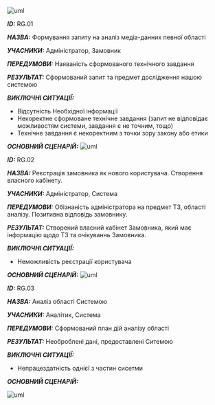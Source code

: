 ![uml](http://www.plantuml.com/plantuml/png/ZPJDQi9058NtUOh1lGlhZtOZkkWJbAvBq2mAQi74HQ4BVqhfGb2An5tRHuXfR88_yHNEl55lxiGiXY0ASN7dtE-SkLxJiXrpw8pwFSFiECz3KS0Q7Ww8uUE82Bk2C6tnO5j3mn3qEQkM272GBexIbHCvbMDuSefOZbdVxlQV1fh-IDmzgQSPjJqmUo-smpf57zbMnxGjJi5qU48r4lw3R6OKooFJkK28JU8dPuAG98kneHJqZHqYmT7U4W4ErFjEncislRzxB9Kqio--G4HAObFVGY7POaidM_pHmoUNmJSQU4Mw2SS-2GI8XPnWbrm60UNM-IHUN-QNDVvtslvBarqWI6DxvraZl8ohN3S7nWKKFUBeLyoXge6NyDLs429CrOjCNTFKFtIhLRfLkhQkQJyfHu1JeeIFVVOp9JOu8IA82pzhR-Zj76V52nz8bni5ZpIKCnhXF1b0yf0YoYYtQbjvoqMns5HBfTUoVL07Qjcpet9kjP9RhR8V_mj5SPGMQpcrUawjeTLoBl3Qv7FDcweiC5hMe4jlY7y0)


***ID:*** RG.01

***НАЗВА:*** Формування запиту на аналіз медіа-данних певної області

***УЧАСНИКИ:*** Адміністратор, Замовник

***ПЕРЕДУМОВИ:*** Наяваність сформованого технічного завдання

***РЕЗУЛЬТАТ:*** Сформований запит та предмет дослідження нашою системою

***ВИКЛЮЧНІ СИТУАЦІЇ:*** 
- Відсутність Необхідної інформації
- Некоректне сформоване технічне завдання (запит не відповідає можливостям системи, завдання є не точним, тощо)
- Технічне завдання є некоректним з точки зору закону або етики

***ОСНОВНИЙ СЦЕНАРІЙ:*** 
![uml](http://www.plantuml.com/plantuml/png/dLFBpj9W4Dr_Jp4FGE9UDhoAYNX9L0pM7GjeDMX2m0KfAo4nFa2fr5PwuHNEl95d-8HG-Gd9lo0PPivbUgRjVGYU3OEFRz-u4LP8KA51YXe5zYDtdBcds23JCJBiaEXIaB2eD4QjiKuqv2ZH48sEDH8McNw6ZQQKoGGvyQbHKREzw3ewVRkbC38tQwBKXR1ZimBLYTqH_UIToESgXtzxLNGDnL3ybLJEDUfIwwU12Oq8PZdbP4zkIXIznTW69MN61Mo9WWjUHq6fDRQ4DzWIFATSUpcAOUSBy_rk8Uc4qz9dLflO1KZm0oinptiFSI-kDHCsmXywL7utGcO4Ci3ywDErL2zD3FgVKUSg7ykRy88gxJIGF2uZPAsCDZuIjlpYYzD16-6z9YnZ_U9PgHaGLf_V8hcNI_lq5A1YROuKAaI_igIne6Bn6oKDKX9C9Nx0x-er5ZkkmP6PXCvlHRBqzp-mcvCHcX45eYVsPFZ5wRabFWx3-afdLELNE7ZltF3rorU1l1WCWlxGkVwxv-Uwnp_yWFy2)


***ID:*** RG.02

***НАЗВА:*** Реєстрація замовника як нового користувача. Створення власного кабінету.

***УЧАСНИКИ:*** Адміністратор, Система

***ПЕРЕДУМОВИ:*** Обізнаність адміністратора на предмет ТЗ, області аналізу. Позитивна відповідь замовнику.

***РЕЗУЛЬТАТ:*** Створений власний кабінет Замовника, який має інформацію щодо ТЗ та очікуваннь Замовника.

***ВИКЛЮЧНІ СИТУАЦІЇ:***
 - Неможливість реєстрації користувача
 
***ОСНОВНИЙ СЦЕНАРІЙ:*** 
![uml](http://www.plantuml.com/plantuml/png/jLDFxj9W5Dn_f_ZMZIVuiVbTnKJyawWOg3iMG9Mu85O9AIirUe8MQAZGbYlCkv4pLAe4OpUwudtptioyDmtte_3XC7pzuhaRumDsA2r1PObDRMOJf3P3RPEnEq-vEto2eCAcEB1QUVvKg772mI8V1AJajch9Smh5GT1p5Fyg5havIgJZHef-4h4tCa592IAvfrmj1QwIITvZ8pli6tEFBvZZumClFRR4BPh64JMski3pdKeePRF6qHOzz_SBxx3qg9gTrCVtNtibxGOMwUWRVtjFkDFz9eBFo3I0Z2Cn5PgpKQYl7VnbcP-2UqxcoWNR9hYrlUrTHQcuiB7eAjEDjnW7dTGTxJUi6pF2DKhagFGKmskAq96S2eLu_pBKRcV2hVF_3NI9GX-MqmK55efDiIO4QYMWvIWJio4_pmkcB1DxrwP0qau7TqRq-zUZ_BaVuNH-U2YWJ4paml-On2WSl79k-Ep9qz0_7Wp2_j2v_ij7b_gUDV_WFm00)


***ID:*** RG.03

***НАЗВА:*** Аналіз області Системою

***УЧАСНИКИ:*** Аналітик, Система

***ПЕРЕДУМОВИ:*** Сформований план дій аналізу області

***РЕЗУЛЬТАТ:*** Необроблені дані, предоставлені Ситемою

***ВИКЛЮЧНІ СИТУАЦІЇ:***
 - Непрацездатність однієї з частин сисетми

***ОСНОВНИЙ СЦЕНАРІЙ:*** 

![uml](http://www.plantuml.com/plantuml/png/TP4zJWCn48LxdyBACTWcLq62ZXy4eNC1sGD0WTmXn0qSo0faiBd2DpTYR4KEAnDNjkQzUTzubZUhu-lLxVcPSJoI27o9bpMVH6VixbHDUntPmuTdGd7BFL5lJvP88lD3bD4iU66IEoRUDUQ196CHMxO4VNXBLcDcKnfe9QikszA9ZNYIcjSoMZu8V9Dv8nLGmcAeT8xNdNFIUd1xv0h6jYBDGyItUDDDqmKDJRE_z1_NQJH_DlaXaZb10_iNvCzsBgy6ipozED4r_W80)

